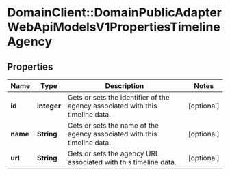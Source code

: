 # DomainClient::DomainPublicAdapterWebApiModelsV1PropertiesTimelineAgency

## Properties
Name | Type | Description | Notes
------------ | ------------- | ------------- | -------------
**id** | **Integer** | Gets or sets the identifier of the agency associated with this timeline data. | [optional] 
**name** | **String** | Gets or sets the name of the agency associated with this timeline data. | [optional] 
**url** | **String** | Gets or sets the agency URL associated with this timeline data. | [optional] 


